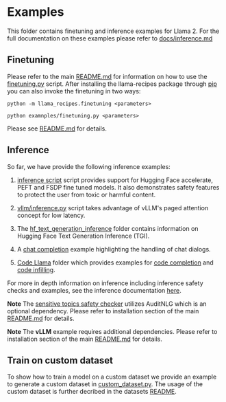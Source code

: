 # Examples

This folder contains finetuning and inference examples for Llama 2.
For the full documentation on these examples please refer to [docs/inference.md](../docs/inference.md)

## Finetuning

Please refer to the main [README.md](../README.md) for information on how to use the [finetuning.py](./finetuning.py) script.
After installing the llama-recipes package through [pip](../README.md#installation) you can also invoke the finetuning in two ways:
```
python -m llama_recipes.finetuning <parameters>

python examnples/finetuning.py <parameters>
```
Please see [README.md](../README.md) for details.

## Inference 
So far, we have provide the following inference examples:

1. [inference script](./inference.py) script provides support for Hugging Face accelerate, PEFT and FSDP fine tuned models. It also demonstrates safety features to protect the user from toxic or harmful content.

2. [vllm/inference.py](./vllm/inference.py) script takes advantage of vLLM's paged attention concept for low latency.

3. The [hf_text_generation_inference](./hf_text_generation_inference/README.md) folder contains information on Hugging Face Text Generation Inference (TGI).

4. A [chat completion](./chat_completion/chat_completion.py) example highlighting the handling of chat dialogs.

5. [Code Llama](./code_llama/) folder which provides examples for [code completion](./code_llama/code_completion_example.py) and [code infilling](./code_llama/code_infilling_example.py).

For more in depth information on inference including inference safety checks and examples, see the inference documentation [here](../docs/inference.md).

**Note** The [sensitive topics safety checker](../src/llama_recipes/inference/safety_utils.py) utilizes AuditNLG which is an optional dependency. Please refer to installation section of the main [README.md](../README.md#install-with-optional-dependencies) for details.

**Note** The **vLLM** example requires additional dependencies. Please refer to installation section of the main [README.md](../README.md#install-with-optional-dependencies) for details.

## Train on custom dataset
To show how to train a model on a custom dataset we provide an example to generate a custom dataset in [custom_dataset.py](./custom_dataset.py).
The usage of the custom dataset is further decribed in the datasets [README](../docs/Dataset.md#training-on-custom-data).
